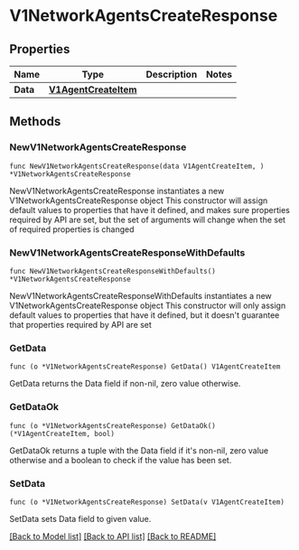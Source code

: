 # V1NetworkAgentsCreateResponse

## Properties

Name | Type | Description | Notes
------------ | ------------- | ------------- | -------------
**Data** | [**V1AgentCreateItem**](V1AgentCreateItem.md) |  | 

## Methods

### NewV1NetworkAgentsCreateResponse

`func NewV1NetworkAgentsCreateResponse(data V1AgentCreateItem, ) *V1NetworkAgentsCreateResponse`

NewV1NetworkAgentsCreateResponse instantiates a new V1NetworkAgentsCreateResponse object
This constructor will assign default values to properties that have it defined,
and makes sure properties required by API are set, but the set of arguments
will change when the set of required properties is changed

### NewV1NetworkAgentsCreateResponseWithDefaults

`func NewV1NetworkAgentsCreateResponseWithDefaults() *V1NetworkAgentsCreateResponse`

NewV1NetworkAgentsCreateResponseWithDefaults instantiates a new V1NetworkAgentsCreateResponse object
This constructor will only assign default values to properties that have it defined,
but it doesn't guarantee that properties required by API are set

### GetData

`func (o *V1NetworkAgentsCreateResponse) GetData() V1AgentCreateItem`

GetData returns the Data field if non-nil, zero value otherwise.

### GetDataOk

`func (o *V1NetworkAgentsCreateResponse) GetDataOk() (*V1AgentCreateItem, bool)`

GetDataOk returns a tuple with the Data field if it's non-nil, zero value otherwise
and a boolean to check if the value has been set.

### SetData

`func (o *V1NetworkAgentsCreateResponse) SetData(v V1AgentCreateItem)`

SetData sets Data field to given value.



[[Back to Model list]](../README.md#documentation-for-models) [[Back to API list]](../README.md#documentation-for-api-endpoints) [[Back to README]](../README.md)


